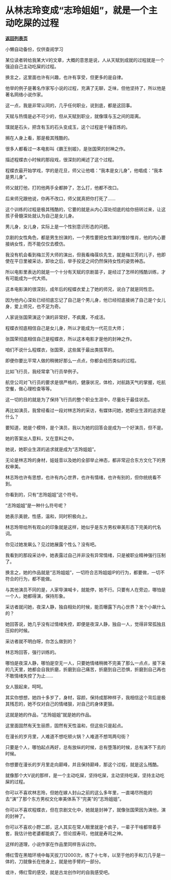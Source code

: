 # 从林志玲变成“志玲姐姐”，就是一个主动吃屎的过程

[**返回列表页**](/gzh/记忆承载3)

小懒自动备份，仅供查阅学习

某位读者转给我某大V的文章，大概的意思是说，人从天赋到成就的过程就是一个强迫自己主动吃屎的过程。

  

换言之，这里面也许有兴趣，也许有享受，但更多的是自律。

  

他举的例子是著名作家写小说的过程，充满了无聊，乏味，但他坚持了，所以他是著名网络小说作家。

  

这一点，我是非常认同的，几乎任何职业，说到底，都是这回事。

  

天赋与热情是必不可少的，但从天赋到职业，就像璞与玉之间的距离。

  

璞就是石头，把含有玉的石头变成玉，这个过程是千锤百炼的。

  

搁在人身上看，那是极其残酷的。

  

很多人都看过一本电影叫《霸王别姬》，是张国荣的封神之作。

  

描述程蝶衣小时候的那段戏，很深刻的阐述了这个过程。

  

程蝶衣最开始学戏，学的是花旦，师父让他唱：“我本是女儿身”，他唱成：“我本是男儿身”。

  

师父就打他，打的他两手全都肿了，怎么打，他都不改口。

  

后来师兄跟他说，你再不改口，师父就真把你打死了......

  

这个训练的过程是极其残酷的，它要的就是从内心深处彻底的给你扭转过来，让这孩子骨髓深处就认为自己是女儿身。  

  

男儿身，女儿身，实际上是一个性别意识形态的问题。

  

京剧的女性角色，都是男生扮演的，一个男性要把女性演的惟妙惟肖，他的内心要接纳女性，而不能仅仅去模仿。

  

我没有机会看到梅兰芳大师的演出，但我看梅葆玖先生，就是梅兰芳的儿子，他即使在平日里被采访，卸妆之后，举手投足之间仍然保持女性的姿势神态。

  

所以电影里表达的就是一个十分有天赋的京剧苗子，是经过了怎样的残酷训练，才有可能成为一代大师。

  

这本电影演的很深刻，成年后的程蝶衣爱上了她的师兄，说白了就是同性恋。

  

因为他内心深处已经彻底忘记了自己是个男儿身，他已经彻底接纳了自己是个女儿身，爱上师兄，也不足为奇。

  

人家说张国荣演这个演的非常好，不疯魔，不成活。

  

程蝶衣彻底相信自己是女儿身，所以才能成为一代花旦大师；

张国荣彻底相信自己是程蝶衣，所以这本电影才是他的封神之作。

  

咱们不说什么程蝶衣，张国荣，这些属于最出类拔萃的。

  

即便你要比平常人做的稍微好那么一点点，你都会经历类似的过程。

  

比如飞行员，我经常拿飞行员举例子。  

  

航空公司对飞行员的要求是很严格的，健康状况，体检，对航路天气的掌握，吃航空餐，做心理检查等等。  

  

这一切的目的就是为了保持飞行员的整个职业生涯中，尽量处于最佳状态。

  

再比如演员，我曾经看过一段对林志玲的采访，有媒体问她，她职业生涯的追求是什么？

  

要知道，她是个模特，是个演员，我以为她的回答会是成为一个好演员，但不是。

  

她的答案出人意料，又在意料之中。

  

她说，她职业生涯的追求就是成为“志玲姐姐”。

  

无论是林志玲的身材，娃娃音以及她的全部举止神态，都非常迎合东方文化下的男权审美。

  

林志玲也许有思想，也许有内心世界，也许有情绪，也许有别的，但你统统看不到。

  

你看到的，只有“志玲姐姐”这个符号。

  

“志玲姐姐”是一种什么符号呢？

  

她表示美貌，性感，温和，同时积极向上。

  

林志玲带给所有观众的印象就是这样，她似乎是东方男权审美形态下完美的代名词。

  

你见过她发飙么？见过她展露个性么？没有吧。

  

我看到的那段采访中，她表露过自己并非没有异常情绪，只是被职业精神强行压制了。

  

换言之，她的作品就是“志玲姐姐”，一切符合志玲姐姐IP的行为，都要做，一切不符合的行为，都不能做。

  

与其他演员不同的是，人家导演喊卡，就能停，她不行。只要有人在旁边，哪怕是一个人，她都得演，保持形象。

  

采访者就问她，夜深人静，独自相处的时候，能否曝露下内心世界？发个小飙什么的？

  

她回答说，她几乎没有过情绪失控，即便是夜深人静，独自一人，觉得非常孤独且压抑的时候。

  

采访者就不明白呀，你怎么做到的？

  

林志玲回答，强行训练的。

  

哪怕是夜深人静，哪怕是空无一人，只要她情绪稍微不完美了那么一点点，接下来的几天里，她都会自我折磨，折磨到自己痛苦，折磨到自己恐惧，折磨到自己再也不敢情绪失控了为止......

  

女人狠起来，呵呵。

  

其实你想想，她四十多岁了，身材，容颜，保持成那种样子，我相信这个背后是极其残忍的，她不仅对自己的情绪狠，对自己的身体更狠。

  

这就是她的作品，“志玲姐姐”就是她的作品。

  

这里面固然有天生丽质，固然有天性温和，但这些只是起点。

  

在漫长的岁月里，人难道不想吃顿火锅？人难道不想骂两句街？

  

只要是个人，哪怕起点再好，总有放纵的时候，总有堕落的时候，总有演不下去的时候。

  

你想要在漫长的岁月里走向巅峰，并且保持巅峰，那这个过程，就是这么残酷。

  

就像那个大V说的那样，是一个主动吃屎，坚持吃屎，主动坚持吃屎，坚持主动吃屎的过程。

  

你可以不喜欢林志玲，但她在嫁人封山之前的这么多年里，一直竭尽所能的去“演”了那个东方男权文化审美体系下“完美”的“志玲姐姐”。

  

你可以不喜欢程蝶衣，但在京剧文化中，她就是封神了，就像张国荣因为演他，演的封神了。

  

你可以不喜欢小野二郎，这人其实在常人眼里就是个疯子，一辈子干啥都带着手套，我估计他老婆都能疯了。但论捏寿司，他就是寿司之神。

  

这样的道理，小说作家在作品里同样告诉过你。

  

傅红雪在黑暗环境中每天拔刀12000次，练了十七年，以至于他的手和刀几乎是一体的，刀就像长在他身上，就是他手臂的一部分。

  

或许，傅红雪的感受，就是古龙创作时的自我感受吧。

